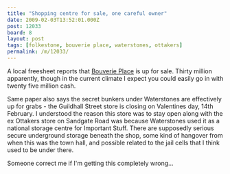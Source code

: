 ```yaml
---
title: "Shopping centre for sale, one careful owner"
date: 2009-02-03T13:52:01.000Z
post: 12033
board: 8
layout: post
tags: [folkestone, bouverie place, waterstones, ottakers]
permalink: /m/12033/
---
```

A local freesheet reports that <a href="/wiki/bouverie+place">Bouverie Place</a> is up for sale. Thirty million apparently, though in the current climate I expect you could easily go in with twenty five million cash.

Same paper also says the secret bunkers under Waterstones are effectively up for grabs - the Guildhall Street store is closing on Valentines day, 14th February. I understood the reason this store was to stay open along with the ex Ottakers store on Sandgate Road was because Waterstones used it as a national storage centre for Important Stuff. There are supposedly serious secure underground storage beneath the shop, some kind of hangover from when this was the town hall, and possible related to the jail cells that I think used to be under there.

Someone correct me if I'm getting this completely wrong...
